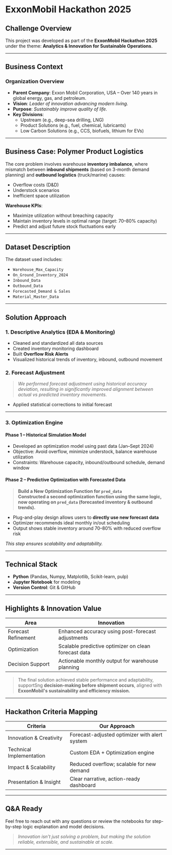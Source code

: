 # ExxonMobil Hackathon 2025

## Challenge Overview
This project was developed as part of the **ExxonMobil Hackathon 2025** under the theme: **Analytics & Innovation for Sustainable Operations**.

---

## Business Context

### Organization Overview
- **Parent Company**: Exxon Mobil Corporation, USA – Over 140 years in global energy, gas, and petroleum.
- **Vision**: *Leader of innovation advancing modern living.*
- **Purpose**: *Sustainably improve quality of life.*
- **Key Divisions**:
  - Upstream (e.g., deep-sea drilling, LNG)
  - Product Solutions (e.g., fuel, chemical, lubricants)
  - Low Carbon Solutions (e.g., CCS, biofuels, lithium for EVs)

---

## Business Case: Polymer Product Logistics

The core problem involves warehouse **inventory imbalance**, where mismatch between **inbound shipments** (based on 3-month demand planning) and **outbound logistics** (truck/marine) causes:
- Overflow costs (D&D)
- Understock scenarios
- Inefficient space utilization

**Warehouse KPIs**:
- Maximize utilization without breaching capacity
- Maintain inventory levels in optimal range (target: 70–80% capacity)
- Predict and adjust future stock fluctuations early

---

## Dataset Description

The dataset used includes:
- `Warehouse_Max_Capacity`
- `On_Ground_Inventory_2024`
- `Inbound_Data`
- `Outbound_Data`
- `Forecasted_Demand & Sales`
- `Material_Master_Data`

---

## Solution Approach

### 1. Descriptive Analytics (EDA & Monitoring)

- Cleaned and standardized all data sources
- Created inventory monitoring dashboard
- Built **Overflow Risk Alerts**
- Visualized historical trends of inventory, inbound, outbound movement

### 2. Forecast Adjustment

> *We performed forecast adjustment using historical accuracy deviation, resulting in significantly improved alignment between actual vs predicted inventory movements.*

- Applied statistical corrections to initial forecast

---

### 3. Optimization Engine

#### Phase 1 – Historical Simulation Model

- Developed an optimization model using past data (Jan–Sept 2024)
- Objective: Avoid overflow, minimize understock, balance warehouse utilization
- Constraints: Warehouse capacity, inbound/outbound schedule, demand window

#### Phase 2 – **Predictive Optimization with Forecasted Data**

>  **Build a New Optimization Function for `pred_data`**  
> **Constructed a second optimization function using the same logic, now operating on `pred_data` (forecasted inventory & outbound trends).**

- Plug-and-play design allows users to **directly use new forecast data**
- Optimizer recommends ideal monthly in/out scheduling
- Output shows stable inventory around 70–80% with reduced overflow risk

 *This step ensures scalability and adaptability.*

---

## Technical Stack

- **Python** (Pandas, Numpy, Matplotlib, Scikit-learn, pulp)
- **Jupyter Notebook** for modeling
- **Version Control**: Git & GitHub

---

## Highlights & Innovation Value

| Area | Innovation |
|------|------------|
| Forecast Refinement | Enhanced accuracy using post-forecast adjustments |
| Optimization | Scalable predictive optimizer on clean forecast data |
| Decision Support | Actionable monthly output for warehouse planning |

> The final solution achieved stable performance and adaptability, supportSng **decision-making before shipment occurs**, aligned with **ExxonMobil's sustainability and efficiency mission.**

---

## Hackathon Criteria Mapping

| Criteria | Our Approach |
|----------|--------------|
| Innovation & Creativity | Forecast-adjusted optimizer with alert system |
| Technical Implementation | Custom EDA + Optimization engine |
| Impact & Scalability | Reduced overflow; scalable for new demand |
| Presentation & Insight | Clear narrative, action-ready dashboard |

---

## Q&A Ready

Feel free to reach out with any questions or review the notebooks for step-by-step logic explanation and model decisions.

>  *Innovation isn’t just solving a problem, but making the solution reliable, extensible, and sustainable at scale.*

---

